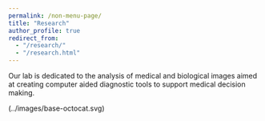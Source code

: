 ```yaml
---
permalink: /non-menu-page/
title: "Research"
author_profile: true
redirect_from: 
  - "/research/"
  - "/research.html"
---
```


Our lab is dedicated to the analysis of medical and biological images aimed at creating computer aided diagnostic tools to support medical decision making.

(../images/base-octocat.svg)
